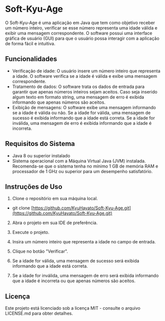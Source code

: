 # Soft-Kyu-Age

O Soft-Kyu-Age é uma aplicação em Java que tem como objetivo receber um número inteiro, verificar se esse número representa uma idade válida e exibir uma mensagem correspondente. O software possui uma interface gráfica de usuário (GUI) para que o usuário possa interagir com a aplicação de forma fácil e intuitiva.

## Funcionalidades

- Verificação de idade: O usuário insere um número inteiro que representa a idade. O software verifica se a idade é válida e exibe uma mensagem correspondente.
- Tratamento de dados: O software trata os dados de entrada para garantir que apenas números inteiros sejam aceitos. Caso seja inserido algum texto em formato string, uma mensagem de erro é exibida informando que apenas números são aceitos.
- Exibição de mensagens: O software exibe uma mensagem informando se a idade é válida ou não. Se a idade for válida, uma mensagem de sucesso é exibida informando que a idade está correta. Se a idade for inválida, uma mensagem de erro é exibida informando que a idade é incorreta.

## Requisitos do Sistema

- Java 8 ou superior instalado
- Sistema operacional com a Máquina Virtual Java (JVM) instalada. Recomenda-se que o sistema tenha no mínimo 1 GB de memória RAM e processador de 1 GHz ou superior para um desempenho satisfatório.

## Instruções de Uso

1. Clone o repositório em sua máquina local.
- git clone [https://github.com/KyuHayato/Soft-Kyu-Age.git](https://github.com/KyuHayato/Soft-Kyu-Age.git)

2. Abra o projeto em sua IDE de preferência.

3. Execute o projeto.

4. Insira um número inteiro que representa a idade no campo de entrada.

5. Clique no botão "Verificar".

6. Se a idade for válida, uma mensagem de sucesso será exibida informando que a idade está correta.

7. Se a idade for inválida, uma mensagem de erro será exibida informando que a idade é incorreta ou que apenas números são aceitos.

## Licença

Este projeto está licenciado sob a licença MIT - consulte o arquivo LICENSE.md para obter detalhes.


